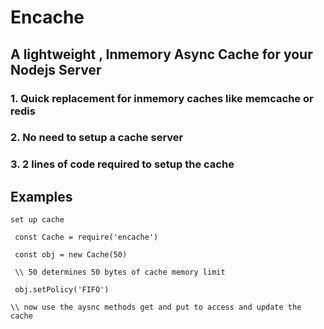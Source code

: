 # Encache
## A lightweight , Inmemory Async Cache for your Nodejs Server 
### 1. Quick replacement for inmemory caches like memcache or redis 
### 2. No need to setup a cache server 
### 3. 2 lines of code required to setup the cache 

## Examples 
``` set up cache ```

``` const Cache = require('encache')```

``` const obj = new Cache(50)```

``` \\ 50 determines 50 bytes of cache memory limit```

``` obj.setPolicy('FIFO')```

``` \\ now use the aysnc methods get and put to access and update the cache ```





